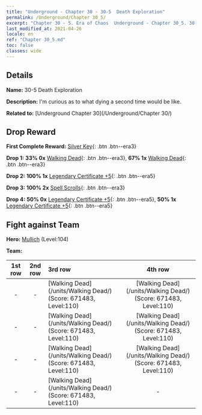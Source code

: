 ```yaml
---
title: "Underground - Chapter 30 - 30-5  Death Exploration"
permalink: /Underground/Chapter 30_5/
excerpt: "Chapter 30 - 5. Era of Chaos  Underground - Chapter 30_5. 30-5  Death Exploration"
last_modified_at: 2021-04-26
locale: en
ref: "Chapter 30_5.md"
toc: false
classes: wide
---
```


## Details

 **Name:** 30-5  Death Exploration

 **Description:**       I'm curious as to what dying a second time would be like.

 **Related to:** [Underground Chapter 30](/Underground/Chapter 30/)

## Drop Reward

 **First Complete Reward:** [Silver Key](/Items/con_693/){: .btn .btn--era3}

 **Drop 1:** **33% 0x** [Walking Dead](/Items/unt_209/){: .btn .btn--era3}, **67% 1x** [Walking Dead](/Items/unt_209/){: .btn .btn--era3}

 **Drop 2:** **100% 1x** [Legendary Certificate +5](/Items/mat_102/){: .btn .btn--era5}

 **Drop 3:** **100% 2x** [Spell Scrolls](/Items/con_694/){: .btn .btn--era3}

 **Drop 4:** **50% 0x** [Legendary Certificate +5](/Items/mat_102/){: .btn .btn--era5}, **50% 1x** [Legendary Certificate +5](/Items/mat_102/){: .btn .btn--era5}


## Fight against Team
 **Hero:** [Mullich](/heroes/Mullich/) (Level:104)

 **Team:**


  | 1st row | 2nd row | 3rd row | 4th row |
  |:----:|:----:|:----|:----:|
  | - | - | [Walking Dead](/units/Walking Dead/) (Score: 671483, Level:110)  | [Walking Dead](/units/Walking Dead/) (Score: 671483, Level:110)  |
  | - | - | [Walking Dead](/units/Walking Dead/) (Score: 671483, Level:110)  | [Walking Dead](/units/Walking Dead/) (Score: 671483, Level:110)  |
  | - | - | [Walking Dead](/units/Walking Dead/) (Score: 671483, Level:110)  | [Walking Dead](/units/Walking Dead/) (Score: 671483, Level:110)  |
  | - | - | [Walking Dead](/units/Walking Dead/) (Score: 671483, Level:110)  | - |


